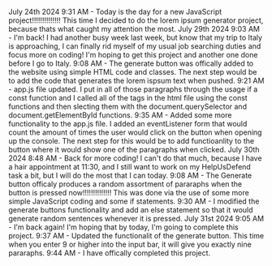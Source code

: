 July 24th 2024
9:31 AM - Today is the day for a new JavaScript project!!!!!!!!!!!!!! This time I decided to do the lorem ipsum generator project, because thats what caught my attention the most.
July 29th 2024 9:03 AM - I'm back! I had another busy week last week, but know that my trip to Italy is approaching, I can finally rid myself of my usual job searching duties and focus more on coding! I'm hoping to get this project and another one done before I go to Italy. 
9:08 AM - The generate button was offically added to the website using simple HTML code and classes. The next step would be to add the code that generates the lorem ispsum text when pushed.
9:21 AM - app.js file updated. I put in all of those paragraphs through the usage if a const function and I called all of the tags in the html file using the const functions and then slecting them with the document.querySelector and document.getElementById functions. 
9:35 AM - Added some more functionality to the app.js file. I added an eventListener form that would count the amount of times the user would click on the button when opening up the console. The next step for this would be to add functioanlity to the button where it would show one of the paragraphs when clicked. 
July 30th 2024 8:48 AM - Back for more coding! I can't do that much, because I have a hair appointment at 11:30, and I still want to work on my HelpUsDefend task a bit, but I will do the most that I can today. 
9:08 AM - The Generate button officaly produces a random assortment of pararaphs when the button is pressed now!!!!!!!!!!!!!! This was done via the use of some more simple JavaScript coding and some if statements. 
9:30 AM - I modified the generate buttons functionality and add an else statement so that it would generate random sentences whenever it is pressed. 
July 31st 2024 
9:05 AM - I'm back again! I'm hoping that by today, I'm going to complete this project.
9:37 AM - Updated the functionalit of the generate button. This time when you enter 9 or higher into the input bar, it will give you exactly nine pararaphs. 
9:44 AM - I have offically completed this project.